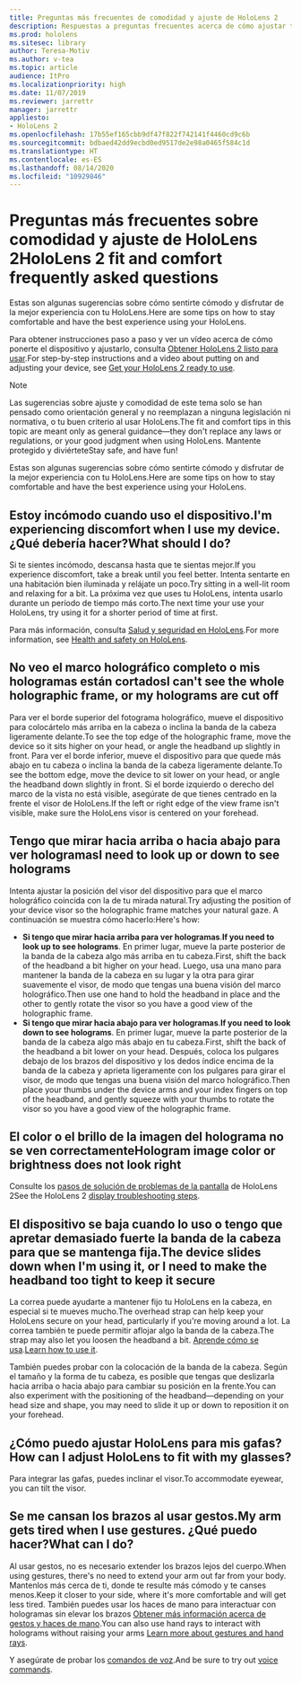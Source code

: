 ```yaml
---
title: Preguntas más frecuentes de comodidad y ajuste de HoloLens 2
description: Respuestas a preguntas frecuentes acerca de cómo ajustar tu HoloLens 2.
ms.prod: hololens
ms.sitesec: library
author: Teresa-Motiv
ms.author: v-tea
ms.topic: article
audience: ItPro
ms.localizationpriority: high
ms.date: 11/07/2019
ms.reviewer: jarrettr
manager: jarrettr
appliesto:
- HoloLens 2
ms.openlocfilehash: 17b55ef165cbb9df47f822f742141f4460cd9c6b
ms.sourcegitcommit: bdbaed42dd9ecbd0ed9517de2e98a0465f584c1d
ms.translationtype: HT
ms.contentlocale: es-ES
ms.lasthandoff: 08/14/2020
ms.locfileid: "10929846"
---
```

# <span data-ttu-id="96e81-103">Preguntas más frecuentes sobre comodidad y ajuste de HoloLens 2</span><span class="sxs-lookup"><span data-stu-id="96e81-103">HoloLens 2 fit and comfort frequently asked questions</span></span>

<span data-ttu-id="96e81-104">Estas son algunas sugerencias sobre cómo sentirte cómodo y disfrutar de la mejor experiencia con tu HoloLens.</span><span class="sxs-lookup"><span data-stu-id="96e81-104">Here are some tips on how to stay comfortable and have the best experience using your HoloLens.</span></span>

<span data-ttu-id="96e81-105">Para obtener instrucciones paso a paso y ver un vídeo acerca de cómo ponerte el dispositivo y ajustarlo, consulta [Obtener HoloLens 2 listo para usar](hololens2-setup.md).</span><span class="sxs-lookup"><span data-stu-id="96e81-105">For step-by-step instructions and a video about putting on and adjusting your device, see [Get your HoloLens 2 ready to use](hololens2-setup.md).</span></span>

> [!NOTE]
> <span data-ttu-id="96e81-106">Las sugerencias sobre ajuste y comodidad de este tema solo se han pensado como orientación general y no reemplazan a ninguna legislación ni normativa, o tu buen criterio al usar HoloLens.</span><span class="sxs-lookup"><span data-stu-id="96e81-106">The fit and comfort tips in this topic are meant only as general guidance&mdash;they don't replace any laws or regulations, or your good judgment when using HoloLens.</span></span> <span data-ttu-id="96e81-107">Mantente protegido y diviértete</span><span class="sxs-lookup"><span data-stu-id="96e81-107">Stay safe, and have fun!</span></span>

<span data-ttu-id="96e81-108">Estas son algunas sugerencias sobre cómo sentirte cómodo y disfrutar de la mejor experiencia con tu HoloLens.</span><span class="sxs-lookup"><span data-stu-id="96e81-108">Here are some tips on how to stay comfortable and have the best experience using your HoloLens.</span></span>

## <span data-ttu-id="96e81-109">Estoy incómodo cuando uso el dispositivo.</span><span class="sxs-lookup"><span data-stu-id="96e81-109">I'm experiencing discomfort when I use my device.</span></span> <span data-ttu-id="96e81-110">¿Qué debería hacer?</span><span class="sxs-lookup"><span data-stu-id="96e81-110">What should I do?</span></span>

<span data-ttu-id="96e81-111">Si te sientes incómodo, descansa hasta que te sientas mejor.</span><span class="sxs-lookup"><span data-stu-id="96e81-111">If you experience discomfort, take a break until you feel better.</span></span> <span data-ttu-id="96e81-112">Intenta sentarte en una habitación bien iluminada y relájate un poco.</span><span class="sxs-lookup"><span data-stu-id="96e81-112">Try sitting in a well-lit room and relaxing for a bit.</span></span> <span data-ttu-id="96e81-113">La próxima vez que uses tu HoloLens, intenta usarlo durante un período de tiempo más corto.</span><span class="sxs-lookup"><span data-stu-id="96e81-113">The next time your use your HoloLens, try using it for a shorter period of time at first.</span></span>

<span data-ttu-id="96e81-114">Para más información, consulta [Salud y seguridad en HoloLens](https://go.microsoft.com/fwlink/p/?LinkId=746661).</span><span class="sxs-lookup"><span data-stu-id="96e81-114">For more information, see [Health and safety on HoloLens](https://go.microsoft.com/fwlink/p/?LinkId=746661).</span></span>

## <span data-ttu-id="96e81-115">No veo el marco holográfico completo o mis hologramas están cortados</span><span class="sxs-lookup"><span data-stu-id="96e81-115">I can't see the whole holographic frame, or my holograms are cut off</span></span>

<span data-ttu-id="96e81-116">Para ver el borde superior del fotograma holográfico, mueve el dispositivo para colocártelo más arriba en la cabeza o inclina la banda de la cabeza ligeramente delante.</span><span class="sxs-lookup"><span data-stu-id="96e81-116">To see the top edge of the holographic frame, move the device so it sits higher on your head, or angle the headband up slightly in front.</span></span> <span data-ttu-id="96e81-117">Para ver el borde inferior, mueve el dispositivo para que quede más abajo en tu cabeza o inclina la banda de la cabeza ligeramente delante.</span><span class="sxs-lookup"><span data-stu-id="96e81-117">To see the bottom edge, move the device to sit lower on your head, or angle the headband down slightly in front.</span></span> <span data-ttu-id="96e81-118">Si el borde izquierdo o derecho del marco de la vista no está visible, asegúrate de que tienes centrado en la frente el visor de HoloLens.</span><span class="sxs-lookup"><span data-stu-id="96e81-118">If the left or right edge of the view frame isn't visible, make sure the HoloLens visor is centered on your forehead.</span></span>

## <span data-ttu-id="96e81-119">Tengo que mirar hacia arriba o hacia abajo para ver hologramas</span><span class="sxs-lookup"><span data-stu-id="96e81-119">I need to look up or down to see holograms</span></span>

<span data-ttu-id="96e81-120">Intenta ajustar la posición del visor del dispositivo para que el marco holográfico coincida con la de tu mirada natural.</span><span class="sxs-lookup"><span data-stu-id="96e81-120">Try adjusting the position of your device visor so the holographic frame matches your natural gaze.</span></span> <span data-ttu-id="96e81-121">A continuación se muestra cómo hacerlo:</span><span class="sxs-lookup"><span data-stu-id="96e81-121">Here's how:</span></span>

- <span data-ttu-id="96e81-122">**Si tengo que mirar hacia arriba para ver hologramas**.</span><span class="sxs-lookup"><span data-stu-id="96e81-122">**If you need to look up to see holograms**.</span></span> <span data-ttu-id="96e81-123">En primer lugar, mueve la parte posterior de la banda de la cabeza algo más arriba en tu cabeza.</span><span class="sxs-lookup"><span data-stu-id="96e81-123">First, shift the back of the headband a bit higher on your head.</span></span> <span data-ttu-id="96e81-124">Luego, usa una mano para mantener la banda de la cabeza en su lugar y la otra para girar suavemente el visor, de modo que tengas una buena visión del marco holográfico.</span><span class="sxs-lookup"><span data-stu-id="96e81-124">Then use one hand to hold the headband in place and the other to gently rotate the visor so you have a good view of the holographic frame.</span></span>
- <span data-ttu-id="96e81-125">**Si tengo que mirar hacia abajo para ver hologramas**.</span><span class="sxs-lookup"><span data-stu-id="96e81-125">**If you need to look down to see holograms**.</span></span> <span data-ttu-id="96e81-126">En primer lugar, mueve la parte posterior de la banda de la cabeza algo más abajo en tu cabeza.</span><span class="sxs-lookup"><span data-stu-id="96e81-126">First, shift the back of the headband a bit lower on your head.</span></span> <span data-ttu-id="96e81-127">Después, coloca los pulgares debajo de los brazos del dispositivo y los dedos índice encima de la banda de la cabeza y aprieta ligeramente con los pulgares para girar el visor, de modo que tengas una buena visión del marco holográfico.</span><span class="sxs-lookup"><span data-stu-id="96e81-127">Then place your thumbs under the device arms and your index fingers on top of the headband, and gently squeeze with your thumbs to rotate the visor so you have a good view of the holographic frame.</span></span>

## <span data-ttu-id="96e81-128">El color o el brillo de la imagen del holograma no se ven correctamente</span><span class="sxs-lookup"><span data-stu-id="96e81-128">Hologram image color or brightness does not look right</span></span>

<span data-ttu-id="96e81-129">Consulte los [pasos de solución de problemas de la pantalla](hololens2-display.md) de HoloLens 2</span><span class="sxs-lookup"><span data-stu-id="96e81-129">See the HoloLens 2 [display troubleshooting steps](hololens2-display.md).</span></span>

## <span data-ttu-id="96e81-130">El dispositivo se baja cuando lo uso o tengo que apretar demasiado fuerte la banda de la cabeza para que se mantenga fija.</span><span class="sxs-lookup"><span data-stu-id="96e81-130">The device slides down when I'm using it, or I need to make the headband too tight to keep it secure</span></span>

<span data-ttu-id="96e81-131">La correa puede ayudarte a mantener fijo tu HoloLens en la cabeza, en especial si te mueves mucho.</span><span class="sxs-lookup"><span data-stu-id="96e81-131">The overhead strap can help keep your HoloLens secure on your head, particularly if you're moving around a lot.</span></span> <span data-ttu-id="96e81-132">La correa también te puede permitir aflojar algo la banda de la cabeza.</span><span class="sxs-lookup"><span data-stu-id="96e81-132">The strap may also let you loosen the headband a bit.</span></span> <span data-ttu-id="96e81-133">[Aprende cómo se usa](hololens2-setup.md#adjust-fit).</span><span class="sxs-lookup"><span data-stu-id="96e81-133">[Learn how to use it](hololens2-setup.md#adjust-fit).</span></span>

<span data-ttu-id="96e81-134">También puedes probar con la colocación de la banda de la cabeza. Según el tamaño y la forma de tu cabeza, es posible que tengas que deslizarla hacia arriba o hacia abajo para cambiar su posición en la frente.</span><span class="sxs-lookup"><span data-stu-id="96e81-134">You can also experiment with the positioning of the headband&mdash;depending on your head size and shape, you may need to slide it up or down to reposition it on your forehead.</span></span>

## <span data-ttu-id="96e81-135">¿Cómo puedo ajustar HoloLens para mis gafas?</span><span class="sxs-lookup"><span data-stu-id="96e81-135">How can I adjust HoloLens to fit with my glasses?</span></span>

<span data-ttu-id="96e81-136">Para integrar las gafas, puedes inclinar el visor.</span><span class="sxs-lookup"><span data-stu-id="96e81-136">To accommodate eyewear, you can tilt the visor.</span></span>

## <span data-ttu-id="96e81-137">Se me cansan los brazos al usar gestos.</span><span class="sxs-lookup"><span data-stu-id="96e81-137">My arm gets tired when I use gestures.</span></span> <span data-ttu-id="96e81-138">¿Qué puedo hacer?</span><span class="sxs-lookup"><span data-stu-id="96e81-138">What can I do?</span></span>

<span data-ttu-id="96e81-139">Al usar gestos, no es necesario extender los brazos lejos del cuerpo.</span><span class="sxs-lookup"><span data-stu-id="96e81-139">When using gestures, there's no need to extend your arm out far from your body.</span></span> <span data-ttu-id="96e81-140">Mantenlos más cerca de ti, donde te resulte más cómodo y te canses menos.</span><span class="sxs-lookup"><span data-stu-id="96e81-140">Keep it closer to your side, where it's more comfortable and will get less tired.</span></span> <span data-ttu-id="96e81-141">También puedes usar los haces de mano para interactuar con hologramas sin elevar los brazos [Obtener más información acerca de gestos y haces de mano](hololens2-basic-usage.md#the-hand-tracking-frame).</span><span class="sxs-lookup"><span data-stu-id="96e81-141">You can also use hand rays to interact with holograms without raising your arms [Learn more about gestures and hand rays](hololens2-basic-usage.md#the-hand-tracking-frame).</span></span>

<span data-ttu-id="96e81-142">Y asegúrate de probar los [comandos de voz](hololens-cortana.md).</span><span class="sxs-lookup"><span data-stu-id="96e81-142">And be sure to try out [voice commands](hololens-cortana.md).</span></span>
